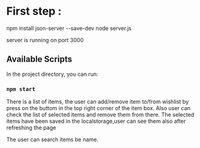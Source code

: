 # First step :
 
 npm install json-server --save-dev
 node server.js
 
 server is running on port 3000

## Available Scripts

In the project directory, you can run:

### `npm start`

 There is a list of items, the user can add/remove item to/from wishlist by press on the buttom in the top right corner of the item box.
 Also user can check the list of selected items and remove them from there.
 The selected items have been saved in the localstorage,user can see them also after refreshing the page
 
 The user can search items be name.
  
 
